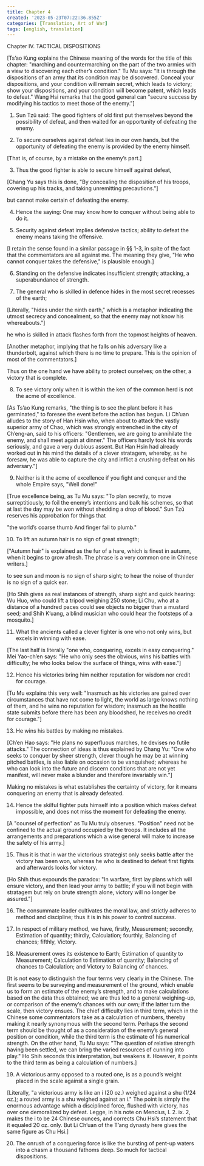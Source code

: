 ```yaml
---
title: Chapter 4
created: '2023-05-23T07:22:36.855Z'
categories: [Translation, Art of War]
tags: [english, translation]
---
```

Chapter IV. TACTICAL DISPOSITIONS

[Ts’ao Kung explains the Chinese meaning of the words for the title of this chapter: "marching and countermarching on the part of the two armies with a view to discovering each other’s condition." Tu Mu says: "It is through the dispositions of an army that its condition may be discovered. Conceal your dispositions, and your condition will remain secret, which leads to victory; show your dispositions, and your condition will become patent, which leads to defeat." Wang Hsi remarks that the good general can "secure success by modifying his tactics to meet those of the enemy."]

1. Sun Tzŭ said: The good fighters of old first put themselves beyond the possibility of defeat, and then waited for an opportunity of defeating the enemy.

2. To secure ourselves against defeat lies in our own hands, but the opportunity of defeating the enemy is provided by the enemy himself.

[That is, of course, by a mistake on the enemy’s part.]

3. Thus the good fighter is able to secure himself against defeat,

[Chang Yu says this is done, "By concealing the disposition of his troops, covering up his tracks, and taking unremitting precautions."]

but cannot make certain of defeating the enemy.

4. Hence the saying: One may know how to conquer without being able to do it.

5. Security against defeat implies defensive tactics; ability to defeat the enemy means taking the offensive.

[I retain the sense found in a similar passage in §§ 1-3, in spite of the fact that the commentators are all against me. The meaning they give, "He who cannot conquer takes the defensive," is plausible enough.]

6. Standing on the defensive indicates insufficient strength; attacking, a superabundance of strength.

7. The general who is skilled in defence hides in the most secret recesses of the earth;

[Literally, "hides under the ninth earth," which is a metaphor indicating the utmost secrecy and concealment, so that the enemy may not know his whereabouts."]

he who is skilled in attack flashes forth from the topmost heights of heaven.

[Another metaphor, implying that he falls on his adversary like a thunderbolt, against which there is no time to prepare. This is the opinion of most of the commentators.]

Thus on the one hand we have ability to protect ourselves; on the other, a victory that is complete.

8. To see victory only when it is within the ken of the common herd is not the acme of excellence.

[As Ts’ao Kung remarks, "the thing is to see the plant before it has germinated," to foresee the event before the action has begun. Li Ch’uan alludes to the story of Han Hsin who, when about to attack the vastly superior army of Chao, which was strongly entrenched in the city of Ch’eng-an, said to his officers: "Gentlemen, we are going to annihilate the enemy, and shall meet again at dinner." The officers hardly took his words seriously, and gave a very dubious assent. But Han Hsin had already worked out in his mind the details of a clever stratagem, whereby, as he foresaw, he was able to capture the city and inflict a crushing defeat on his adversary."]

9. Neither is it the acme of excellence if you fight and conquer and the whole Empire says, "Well done!"

[True excellence being, as Tu Mu says: "To plan secretly, to move surreptitiously, to foil the enemy’s intentions and balk his schemes, so that at last the day may be won without shedding a drop of blood." Sun Tzŭ reserves his approbation for things that

"the world’s coarse thumb
And finger fail to plumb."

10. To lift an autumn hair is no sign of great strength;

["Autumn hair" is explained as the fur of a hare, which is finest in autumn, when it begins to grow afresh. The phrase is a very common one in Chinese writers.]

to see sun and moon is no sign of sharp sight; to hear the noise of thunder is no sign of a quick ear.

[Ho Shih gives as real instances of strength, sharp sight and quick hearing: Wu Huo, who could lift a tripod weighing 250 stone; Li Chu, who at a distance of a hundred paces could see objects no bigger than a mustard seed; and Shih K’uang, a blind musician who could hear the footsteps of a mosquito.]

11. What the ancients called a clever fighter is one who not only wins, but excels in winning with ease.

[The last half is literally "one who, conquering, excels in easy conquering." Mei Yao-ch’en says: "He who only sees the obvious, wins his battles with difficulty; he who looks below the surface of things, wins with ease."]

12. Hence his victories bring him neither reputation for wisdom nor credit for courage.

[Tu Mu explains this very well: "Inasmuch as his victories are gained over circumstances that have not come to light, the world as large knows nothing of them, and he wins no reputation for wisdom; inasmuch as the hostile state submits before there has been any bloodshed, he receives no credit for courage."]

13. He wins his battles by making no mistakes.

[Ch’en Hao says: "He plans no superfluous marches, he devises no futile attacks." The connection of ideas is thus explained by Chang Yu: "One who seeks to conquer by sheer strength, clever though he may be at winning pitched battles, is also liable on occasion to be vanquished; whereas he who can look into the future and discern conditions that are not yet manifest, will never make a blunder and therefore invariably win."]

Making no mistakes is what establishes the certainty of victory, for it means conquering an enemy that is already defeated.

14. Hence the skilful fighter puts himself into a position which makes defeat impossible, and does not miss the moment for defeating the enemy.

[A "counsel of perfection" as Tu Mu truly observes. "Position" need not be confined to the actual ground occupied by the troops. It includes all the arrangements and preparations which a wise general will make to increase the safety of his army.]

15. Thus it is that in war the victorious strategist only seeks battle after the victory has been won, whereas he who is destined to defeat first fights and afterwards looks for victory.

[Ho Shih thus expounds the paradox: "In warfare, first lay plans which will ensure victory, and then lead your army to battle; if you will not begin with stratagem but rely on brute strength alone, victory will no longer be assured."]

16. The consummate leader cultivates the moral law, and strictly adheres to method and discipline; thus it is in his power to control success.

17. In respect of military method, we have, firstly, Measurement; secondly, Estimation of quantity; thirdly, Calculation; fourthly, Balancing of chances; fifthly, Victory.

18. Measurement owes its existence to Earth; Estimation of quantity to Measurement; Calculation to Estimation of quantity; Balancing of chances to Calculation; and Victory to Balancing of chances.

[It is not easy to distinguish the four terms very clearly in the Chinese. The first seems to be surveying and measurement of the ground, which enable us to form an estimate of the enemy’s strength, and to make calculations based on the data thus obtained; we are thus led to a general weighing-up, or comparison of the enemy’s chances with our own; if the latter turn the scale, then victory ensues. The chief difficulty lies in third term, which in the Chinese some commentators take as a calculation of numbers, thereby making it nearly synonymous with the second term. Perhaps the second term should be thought of as a consideration of the enemy’s general position or condition, while the third term is the estimate of his numerical strength. On the other hand, Tu Mu says: "The question of relative strength having been settled, we can bring the varied resources of cunning into play." Ho Shih seconds this interpretation, but weakens it. However, it points to the third term as being a calculation of numbers.]

19. A victorious army opposed to a routed one, is as a pound’s weight placed in the scale against a single grain.

[Literally, "a victorious army is like an i (20 oz.) weighed against a shu (1/24 oz.); a routed army is a shu weighed against an i." The point is simply the enormous advantage which a disciplined force, flushed with victory, has over one demoralized by defeat. Legge, in his note on Mencius, I. 2. ix. 2, makes the i to be 24 Chinese ounces, and corrects Chu Hsi’s statement that it equaled 20 oz. only. But Li Ch’uan of the T’ang dynasty here gives the same figure as Chu Hsi.]

20. The onrush of a conquering force is like the bursting of pent-up waters into a chasm a thousand fathoms deep. So much for tactical dispositions. 
